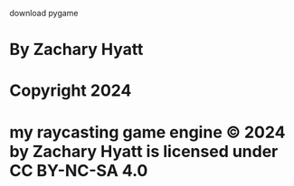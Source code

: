 download pygame
# By Zachary Hyatt
# Copyright 2024
# my raycasting game engine © 2024 by Zachary Hyatt is licensed under CC BY-NC-SA 4.0
